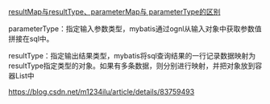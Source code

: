 [resultMap与resultType、parameterMap与 parameterType的区别](https://www.cnblogs.com/mihun-666/p/8203348.html)



parameterType：指定输入参数类型，mybatis通过ognl从输入对象中获取参数值拼接在sql中。

resultType：指定输出结果类型，mybatis将sql查询结果的一行记录数据映射为resultType指定类型的对象。如果有多条数据，则分别进行映射，并把对象放到容器List中

https://blog.csdn.net/m1234ilu/article/details/83759493